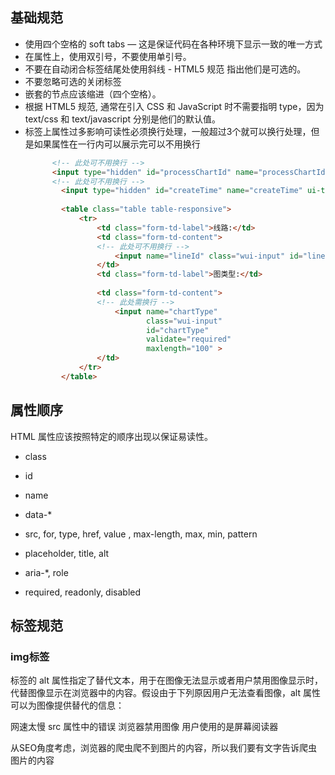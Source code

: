 <!--
 * @Author: your name
 * @Date: 2020-04-18 17:48:26
 * @LastEditTime: 2020-04-25 20:52:41
 * @LastEditors: Please set LastEditors
 * @Description: In User Settings Edit
 * @FilePath: \frontEnd-specification\docs\htmlSpec\README.md
 -->
## 基础规范
* 使用四个空格的 soft tabs — 这是保证代码在各种环境下显示一致的唯一方式
* 在属性上，使用双引号，不要使用单引号。
* 不要在自动闭合标签结尾处使用斜线 - HTML5 规范 指出他们是可选的。
* 不要忽略可选的关闭标签
* 嵌套的节点应该缩进（四个空格）。
* 根据 HTML5 规范, 通常在引入 CSS 和 JavaScript 时不需要指明 type，因为 text/css 和 text/javascript 分别是他们的默认值。
* 标签上属性过多影响可读性必须换行处理，一般超过3个就可以换行处理，但是如果属性在一行内可以展示完可以不用换行
  ```html
        <!-- 此处可不用换行 -->
        <input type="hidden" id="processChartId" name="processChartId" ui-type=""/>
        <!-- 此处可不用换行 -->
          <input type="hidden" id="createTime" name="createTime" ui-type=""/>
         
          <table class="table table-responsive">
              <tr>
                  <td class="form-td-label">线路:</td>
                  <td class="form-td-content">
                  <!-- 此处可不用换行 -->
                      <input name="lineId" class="wui-input" id="lineId" validate="required" >
                  </td>
                  <td class="form-td-label">图类型:</td>
                  
                  <td class="form-td-content">
                  <!-- 此处需换行 -->
                      <input name="chartType"
                             class="wui-input"
                             id="chartType"
                             validate="required"
                             maxlength="100" >
                  </td>
              </tr>
          </table>
  ```
## 属性顺序
HTML 属性应该按照特定的顺序出现以保证易读性。

* class

* id

* name

* data-*

* src, for, type, href, value , max-length, max, min, pattern

* placeholder, title, alt

* aria-*, role

* required, readonly, disabled

## 标签规范
### img标签
<img>标签的 alt 属性指定了替代文本，用于在图像无法显示或者用户禁用图像显示时，代替图像显示在浏览器中的内容。假设由于下列原因用户无法查看图像，alt 属性可以为图像提供替代的信息：

网速太慢
src 属性中的错误
浏览器禁用图像
用户使用的是屏幕阅读器

从SEO角度考虑，浏览器的爬虫爬不到图片的内容，所以我们要有文字告诉爬虫图片的内容

